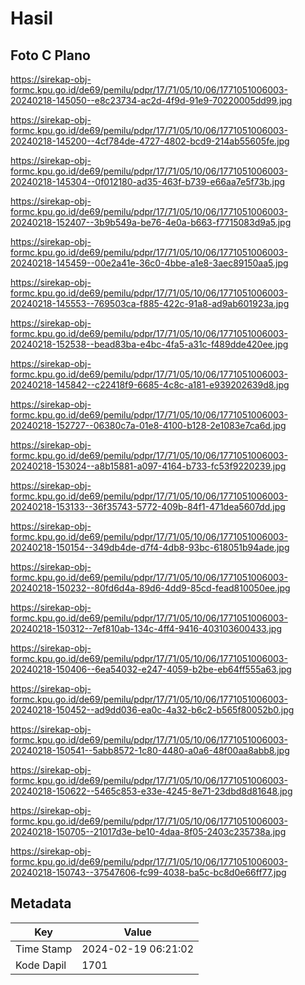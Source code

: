 # Hasil

## Foto C Plano

https://sirekap-obj-formc.kpu.go.id/de69/pemilu/pdpr/17/71/05/10/06/1771051006003-20240218-145050--e8c23734-ac2d-4f9d-91e9-70220005dd99.jpg

https://sirekap-obj-formc.kpu.go.id/de69/pemilu/pdpr/17/71/05/10/06/1771051006003-20240218-145200--4cf784de-4727-4802-bcd9-214ab55605fe.jpg

https://sirekap-obj-formc.kpu.go.id/de69/pemilu/pdpr/17/71/05/10/06/1771051006003-20240218-145304--0f012180-ad35-463f-b739-e66aa7e5f73b.jpg

https://sirekap-obj-formc.kpu.go.id/de69/pemilu/pdpr/17/71/05/10/06/1771051006003-20240218-152407--3b9b549a-be76-4e0a-b663-f7715083d9a5.jpg

https://sirekap-obj-formc.kpu.go.id/de69/pemilu/pdpr/17/71/05/10/06/1771051006003-20240218-145459--00e2a41e-36c0-4bbe-a1e8-3aec89150aa5.jpg

https://sirekap-obj-formc.kpu.go.id/de69/pemilu/pdpr/17/71/05/10/06/1771051006003-20240218-145553--769503ca-f885-422c-91a8-ad9ab601923a.jpg

https://sirekap-obj-formc.kpu.go.id/de69/pemilu/pdpr/17/71/05/10/06/1771051006003-20240218-152538--bead83ba-e4bc-4fa5-a31c-f489dde420ee.jpg

https://sirekap-obj-formc.kpu.go.id/de69/pemilu/pdpr/17/71/05/10/06/1771051006003-20240218-145842--c22418f9-6685-4c8c-a181-e939202639d8.jpg

https://sirekap-obj-formc.kpu.go.id/de69/pemilu/pdpr/17/71/05/10/06/1771051006003-20240218-152727--06380c7a-01e8-4100-b128-2e1083e7ca6d.jpg

https://sirekap-obj-formc.kpu.go.id/de69/pemilu/pdpr/17/71/05/10/06/1771051006003-20240218-153024--a8b15881-a097-4164-b733-fc53f9220239.jpg

https://sirekap-obj-formc.kpu.go.id/de69/pemilu/pdpr/17/71/05/10/06/1771051006003-20240218-153133--36f35743-5772-409b-84f1-471dea5607dd.jpg

https://sirekap-obj-formc.kpu.go.id/de69/pemilu/pdpr/17/71/05/10/06/1771051006003-20240218-150154--349db4de-d7f4-4db8-93bc-618051b94ade.jpg

https://sirekap-obj-formc.kpu.go.id/de69/pemilu/pdpr/17/71/05/10/06/1771051006003-20240218-150232--80fd6d4a-89d6-4dd9-85cd-fead810050ee.jpg

https://sirekap-obj-formc.kpu.go.id/de69/pemilu/pdpr/17/71/05/10/06/1771051006003-20240218-150312--7ef810ab-134c-4ff4-9416-403103600433.jpg

https://sirekap-obj-formc.kpu.go.id/de69/pemilu/pdpr/17/71/05/10/06/1771051006003-20240218-150406--6ea54032-e247-4059-b2be-eb64ff555a63.jpg

https://sirekap-obj-formc.kpu.go.id/de69/pemilu/pdpr/17/71/05/10/06/1771051006003-20240218-150452--ad9dd036-ea0c-4a32-b6c2-b565f80052b0.jpg

https://sirekap-obj-formc.kpu.go.id/de69/pemilu/pdpr/17/71/05/10/06/1771051006003-20240218-150541--5abb8572-1c80-4480-a0a6-48f00aa8abb8.jpg

https://sirekap-obj-formc.kpu.go.id/de69/pemilu/pdpr/17/71/05/10/06/1771051006003-20240218-150622--5465c853-e33e-4245-8e71-23dbd8d81648.jpg

https://sirekap-obj-formc.kpu.go.id/de69/pemilu/pdpr/17/71/05/10/06/1771051006003-20240218-150705--21017d3e-be10-4daa-8f05-2403c235738a.jpg

https://sirekap-obj-formc.kpu.go.id/de69/pemilu/pdpr/17/71/05/10/06/1771051006003-20240218-150743--37547606-fc99-4038-ba5c-bc8d0e66ff77.jpg


## Metadata

| Key        | Value               |
| ---------- | ------------------- |
| Time Stamp | 2024-02-19 06:21:02 |
| Kode Dapil | 1701                |




